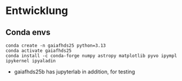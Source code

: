 # Entwicklung


## Conda envs

```
conda create -n gaiafhds25 python=3.13
conda activate gaiafhds25
conda install -c conda-forge numpy astropy matplotlib pyvo ipympl ipykernel ipyaladin
```

  - gaiafhds25b has jupyterlab in addition, for testing


